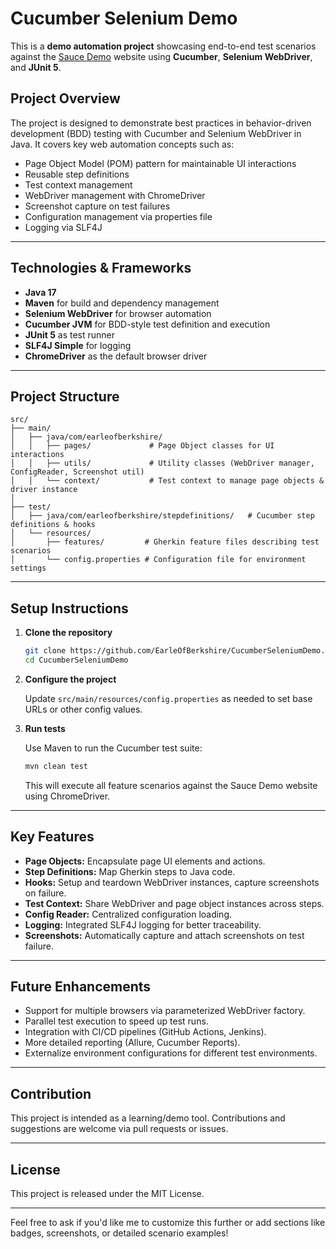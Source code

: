 
# Cucumber Selenium Demo

This is a **demo automation project** showcasing end-to-end test scenarios against the [Sauce Demo](https://www.saucedemo.com/) website using **Cucumber**, **Selenium WebDriver**, and **JUnit 5**.

## Project Overview

The project is designed to demonstrate best practices in behavior-driven development (BDD) testing with Cucumber and Selenium WebDriver in Java. It covers key web automation concepts such as:

- Page Object Model (POM) pattern for maintainable UI interactions
- Reusable step definitions
- Test context management
- WebDriver management with ChromeDriver
- Screenshot capture on test failures
- Configuration management via properties file
- Logging via SLF4J

---

## Technologies & Frameworks

- **Java 17**
- **Maven** for build and dependency management
- **Selenium WebDriver** for browser automation
- **Cucumber JVM** for BDD-style test definition and execution
- **JUnit 5** as test runner
- **SLF4J Simple** for logging
- **ChromeDriver** as the default browser driver

---

## Project Structure

```
src/
├── main/
│   ├── java/com/earleofberkshire/
│   │   ├── pages/             # Page Object classes for UI interactions
│   │   ├── utils/             # Utility classes (WebDriver manager, ConfigReader, Screenshot util)
│   │   └── context/           # Test context to manage page objects & driver instance
│
├── test/
│   ├── java/com/earleofberkshire/stepdefinitions/   # Cucumber step definitions & hooks
│   └── resources/
│       ├── features/         # Gherkin feature files describing test scenarios
│       └── config.properties # Configuration file for environment settings
```

---

## Setup Instructions

1. **Clone the repository**

   ```bash
   git clone https://github.com/EarleOfBerkshire/CucumberSeleniumDemo.git
   cd CucumberSeleniumDemo
   ```

2. **Configure the project**

   Update `src/main/resources/config.properties` as needed to set base URLs or other config values.

3. **Run tests**

   Use Maven to run the Cucumber test suite:

   ```bash
   mvn clean test
   ```

   This will execute all feature scenarios against the Sauce Demo website using ChromeDriver.

---

## Key Features

- **Page Objects:** Encapsulate page UI elements and actions.
- **Step Definitions:** Map Gherkin steps to Java code.
- **Hooks:** Setup and teardown WebDriver instances, capture screenshots on failure.
- **Test Context:** Share WebDriver and page object instances across steps.
- **Config Reader:** Centralized configuration loading.
- **Logging:** Integrated SLF4J logging for better traceability.
- **Screenshots:** Automatically capture and attach screenshots on test failure.

---

## Future Enhancements

- Support for multiple browsers via parameterized WebDriver factory.
- Parallel test execution to speed up test runs.
- Integration with CI/CD pipelines (GitHub Actions, Jenkins).
- More detailed reporting (Allure, Cucumber Reports).
- Externalize environment configurations for different test environments.

---

## Contribution

This project is intended as a learning/demo tool. Contributions and suggestions are welcome via pull requests or issues.

---

## License

This project is released under the MIT License.

---

Feel free to ask if you'd like me to customize this further or add sections like badges, screenshots, or detailed scenario examples!
